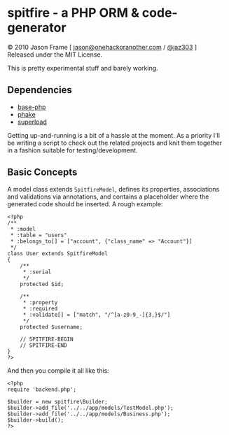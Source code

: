 spitfire - a PHP ORM & code-generator
=====================================

&copy; 2010 Jason Frame [ [jason@onehackoranother.com](mailto:jason@onehackoranother.com) / [@jaz303](http://twitter.com/jaz303) ]  
Released under the MIT License.

This is pretty experimental stuff and barely working.

Dependencies
------------

  * [base-php]("http://github.com/jaz303/base-php")
  * [phake]("http://github.com/jaz303/phake")
  * [superload]("http://github.com/jaz303/superload")

Getting up-and-running is a bit of a hassle at the moment. As a priority I'll be writing a script to check out the related projects and knit them together in a fashion suitable for testing/development.

Basic Concepts
--------------

A model class extends `SpitfireModel`, defines its properties, associations and validations via annotations, and contains a placeholder where the generated code should be inserted. A rough example:

    <?php
    /**
     * :model
     * :table = "users"
     * :belongs_to[] = ["account", {"class_name" => "Account"}]
     */
    class User extends SpitfireModel
    {
        /** 
         * :serial
         */
        protected $id;
        
        /**
         * :property
         * :required
         * :validate[] = ["match", "/^[a-z0-9_-]{3,}$/"]
         */
        protected $username;
    
        // SPITFIRE-BEGIN
        // SPITFIRE-END
    }
    ?>
    
And then you compile it all like this:

    <?php
    require 'backend.php';

    $builder = new spitfire\Builder;
    $builder->add_file('../../app/models/TestModel.php');
    $builder->add_file('../../app/models/Business.php');
    $builder->build();
    ?>
